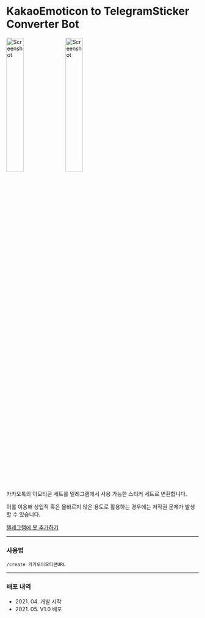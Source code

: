 # KakaoEmoticon to TelegramSticker Converter Bot

<img src="Images/app_1.png" width="30%" height="30%" alt="Screenshot"></img>
<img src="Images/app_2.png" width="30%" height="30%" alt="Screenshot"></img>

카카오톡의 이모티콘 세트를 텔레그램에서 사용 가능한 스티커 세트로 변환합니다.

이를 이용해 상업적 혹은 올바르지 않은 용도로 활용하는 경우에는 저작권 문제가 발생할 수 있습니다.

<a href="https://t.me/KakaoEmoticon2Telegram_bot">텔레그램에 봇 추가하기</a>

***

### 사용법

```
/create 카카오이모티콘URL
```

***

### 배포 내역
* 2021\. 04\. 개발 시작
* 2021\. 05\. V1\.0 배포
